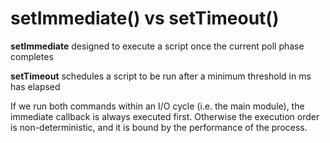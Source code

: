 # setImmediate() vs setTimeout()

**setImmediate** designed to execute a script once the current poll phase completes

**setTimeout** schedules a script to be run after a minimum threshold in ms has elapsed

If we run both commands within an I/O cycle (i.e. the main module), the immediate callback is always executed first.
Otherwise the execution order is non-deterministic, and it is bound by the performance of the process.
